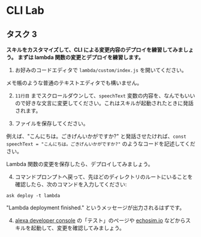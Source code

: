# CLI Lab
## タスク 3
  **スキルをカスタマイズして、CLI による変更内容のデプロイを練習してみましょう。 まずは lambda 関数の変更とデプロイを練習します。**

1. お好みのコードエディタで `lambda/custom/index.js` を開いてください。

メモ帳のような普通のテキストエディタでも構いません。

2. `11行目` までスクロールダウンして、`speechText` 変数の内容を、なんでもいいので好きな文言に変更してください。これはスキルが起動されたときに発話されます。 

3. ファイルを保存してください。

例えば、"こんにちは。ごきげんいかがですか?" と発話させたければ、`const speechText = "こんにちは。ごきげんいかがですか?"` のようなコードを記述してください。

Lambda 関数の変更を保存したら、デプロイしてみましょう。

4. コマンドプロンプトへ戻って、先ほどのディレクトリのルートにいることを確認したら、次のコマンドを入力してください:

  ```
  ask deploy -t lambda
  ```
"Lambda deployment finished." というメッセージが出力されるはずです。

4. [alexa developer console](https://developer.amazon.com/alexa/console/ask) の「テスト」のページや [echosim.io](https://www.echosim.io) などからスキルを起動して、変更を確認してみましょう。
